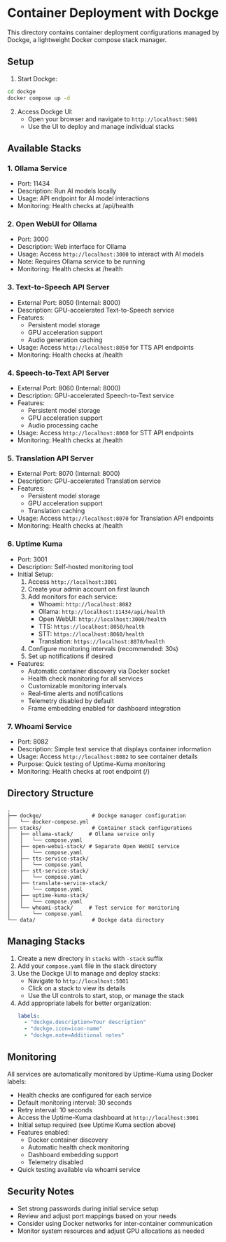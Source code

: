 # Container Deployment with Dockge

This directory contains container deployment configurations managed by Dockge, a lightweight Docker compose stack manager.

## Setup

1. Start Dockge:
```bash
cd dockge
docker compose up -d
```

2. Access Dockge UI:
   - Open your browser and navigate to `http://localhost:5001`
   - Use the UI to deploy and manage individual stacks

## Available Stacks

### 1. Ollama Service
- Port: 11434
- Description: Run AI models locally
- Usage: API endpoint for AI model interactions
- Monitoring: Health checks at /api/health

### 2. Open WebUI for Ollama
- Port: 3000
- Description: Web interface for Ollama
- Usage: Access `http://localhost:3000` to interact with AI models
- Note: Requires Ollama service to be running
- Monitoring: Health checks at /health

### 3. Text-to-Speech API Server
- External Port: 8050 (Internal: 8000)
- Description: GPU-accelerated Text-to-Speech service
- Features:
  - Persistent model storage
  - GPU acceleration support
  - Audio generation caching
- Usage: Access `http://localhost:8050` for TTS API endpoints
- Monitoring: Health checks at /health

### 4. Speech-to-Text API Server
- External Port: 8060 (Internal: 8000)
- Description: GPU-accelerated Speech-to-Text service
- Features:
  - Persistent model storage
  - GPU acceleration support
  - Audio processing cache
- Usage: Access `http://localhost:8060` for STT API endpoints
- Monitoring: Health checks at /health

### 5. Translation API Server
- External Port: 8070 (Internal: 8000)
- Description: GPU-accelerated Translation service
- Features:
  - Persistent model storage
  - GPU acceleration support
  - Translation caching
- Usage: Access `http://localhost:8070` for Translation API endpoints
- Monitoring: Health checks at /health

### 6. Uptime Kuma
- Port: 3001
- Description: Self-hosted monitoring tool
- Initial Setup:
  1. Access `http://localhost:3001`
  2. Create your admin account on first launch
  3. Add monitors for each service:
     - Whoami: `http://localhost:8082`
     - Ollama: `http://localhost:11434/api/health`
     - Open WebUI: `http://localhost:3000/health`
     - TTS: `https://localhost:8050/health`
     - STT: `https://localhost:8060/health`
     - Translation: `https://localhost:8070/health`
  4. Configure monitoring intervals (recommended: 30s)
  5. Set up notifications if desired
- Features:
  - Automatic container discovery via Docker socket
  - Health check monitoring for all services
  - Customizable monitoring intervals
  - Real-time alerts and notifications
  - Telemetry disabled by default
  - Frame embedding enabled for dashboard integration

### 7. Whoami Service
- Port: 8082
- Description: Simple test service that displays container information
- Usage: Access `http://localhost:8082` to see container details
- Purpose: Quick testing of Uptime-Kuma monitoring
- Monitoring: Health checks at root endpoint (/)

## Directory Structure
```
.
├── dockge/                # Dockge manager configuration
│   └── docker-compose.yml
├── stacks/                # Container stack configurations
│   ├── ollama-stack/     # Ollama service only
│   │   └── compose.yaml
│   ├── open-webui-stack/ # Separate Open WebUI service
│   │   └── compose.yaml
│   ├── tts-service-stack/
│   │   └── compose.yaml
│   ├── stt-service-stack/
│   │   └── compose.yaml
│   ├── translate-service-stack/
│   │   └── compose.yaml
│   ├── uptime-kuma-stack/
│   │   └── compose.yaml
│   └── whoami-stack/     # Test service for monitoring
│       └── compose.yaml
└── data/                  # Dockge data directory
```

## Managing Stacks
1. Create a new directory in `stacks` with `-stack` suffix
2. Add your `compose.yaml` file in the stack directory
3. Use the Dockge UI to manage and deploy stacks:
   - Navigate to `http://localhost:5001`
   - Click on a stack to view its details
   - Use the UI controls to start, stop, or manage the stack
4. Add appropriate labels for better organization:
   ```yaml
   labels:
     - "dockge.description=Your description"
     - "dockge.icon=icon-name"
     - "dockge.note=Additional notes"
   ```

## Monitoring
All services are automatically monitored by Uptime-Kuma using Docker labels:
- Health checks are configured for each service
- Default monitoring interval: 30 seconds
- Retry interval: 10 seconds
- Access the Uptime-Kuma dashboard at `http://localhost:3001`
- Initial setup required (see Uptime Kuma section above)
- Features enabled:
  - Docker container discovery
  - Automatic health check monitoring
  - Dashboard embedding support
  - Telemetry disabled
- Quick testing available via whoami service

## Security Notes
- Set strong passwords during initial service setup
- Review and adjust port mappings based on your needs
- Consider using Docker networks for inter-container communication
- Monitor system resources and adjust GPU allocations as needed